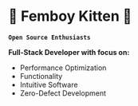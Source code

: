 # 🌸 Femboy Kitten 🌸

**`Open Source Enthusiasts`**
<br>

**Full-Stack Developer with focus on:**

  - Performance Optimization
  - Functionality
  - Intuitive Software
  - Zero-Defect Development
